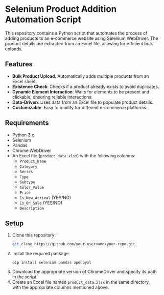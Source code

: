 # Selenium Product Addition Automation Script

This repository contains a Python script that automates the process of adding products to an e-commerce website using Selenium WebDriver. The product details are extracted from an Excel file, allowing for efficient bulk uploads.

## Features

- **Bulk Product Upload**: Automatically adds multiple products from an Excel sheet.
- **Existence Check**: Checks if a product already exists to avoid duplicates.
- **Dynamic Element Interaction**: Waits for elements to be present and clickable, ensuring reliable interactions.
- **Data-Driven**: Uses data from an Excel file to populate product details.
- **Customizable**: Easy to modify for different e-commerce platforms.

## Requirements

- Python 3.x
- Selenium
- Pandas
- Chrome WebDriver
- An Excel file (`product_data.xlsx`) with the following columns:
  - `Product_Name`
  - `Category`
  - `Series`
  - `Type`
  - `Subtype`
  - `Color_Value`
  - `Price`
  - `Is_New_Arrival` (YES/NO)
  - `Is_On_Sale` (YES/NO)
  - `Description`

## Setup

1. Clone this repository:
   ```bash
   git clone https://github.com/your-username/your-repo.git

2. Install the required package
   ```
   pip install selenium pandas openpyxl
   ```
3. Download the appropriate version of ChromeDriver and specify its path in the script.
4. Create an Excel file named `product_data.xlsx` in the same directory, with the appropriate columns mentioned above.

